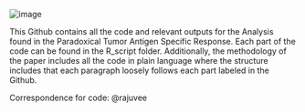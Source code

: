 ![image](https://github.com/user-attachments/assets/596840cb-968c-4dab-a4c0-a7037f3e4ef7)

This Github contains all the code and relevant outputs for the Analysis found in the Paradoxical Tumor Antigen Specific Response. Each part of the code can be found in the R_script folder. Additionally, the methodology of the paper includes all the code in plain language where the structure includes that each paragraph loosely follows each part labeled in the Github.

Correspondence for code: @rajuvee
